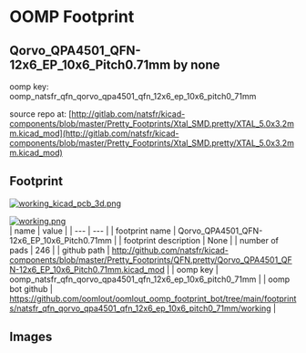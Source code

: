 # OOMP Footprint  
## Qorvo_QPA4501_QFN-12x6_EP_10x6_Pitch0.71mm  by none  
  
oomp key: oomp_natsfr_qfn_qorvo_qpa4501_qfn_12x6_ep_10x6_pitch0_71mm  
  
source repo at: [http://gitlab.com/natsfr/kicad-components/blob/master/Pretty_Footprints/Xtal_SMD.pretty/XTAL_5.0x3.2mm.kicad_mod](http://gitlab.com/natsfr/kicad-components/blob/master/Pretty_Footprints/Xtal_SMD.pretty/XTAL_5.0x3.2mm.kicad_mod)  
## Footprint  
  
[![working_kicad_pcb_3d.png](working_kicad_pcb_3d_600.png)](working_kicad_pcb_3d.png)  
  
[![working.png](working_600.png)](working.png)  
| name | value | 
| --- | --- | 
| footprint name | Qorvo_QPA4501_QFN-12x6_EP_10x6_Pitch0.71mm | 
| footprint description | None | 
| number of pads | 246 | 
| github path | http://github.com/natsfr/kicad-components/blob/master/Pretty_Footprints/QFN.pretty/Qorvo_QPA4501_QFN-12x6_EP_10x6_Pitch0.71mm.kicad_mod | 
| oomp key | oomp_natsfr_qfn_qorvo_qpa4501_qfn_12x6_ep_10x6_pitch0_71mm | 
| oomp bot github | https://github.com/oomlout/oomlout_oomp_footprint_bot/tree/main/footprints/natsfr_qfn_qorvo_qpa4501_qfn_12x6_ep_10x6_pitch0_71mm/working | 
## Images  
